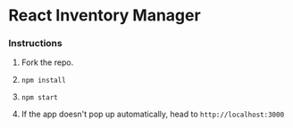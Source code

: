 # React Inventory Manager

### Instructions

1. Fork the repo.

2. `npm install`

3. `npm start`

4. If the app doesn't pop up automatically, head to `http://localhost:3000`

